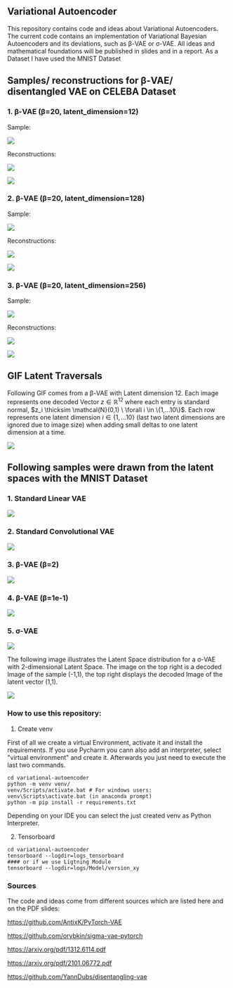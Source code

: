 ## Variational Autoencoder
This repository contains code and ideas about Variational Autoencoders. 
The current code contains an implementation of Variational Bayesian Autoencoders and its deviations, such as  β-VAE or σ-VAE. All ideas and mathematical foundations will be published in slides and in a report.
As a Dataset I have used the MNIST Dataset 

## Samples/ reconstructions for β-VAE/ disentangled VAE on CELEBA Dataset
### 1. β-VAE (β=20, latent_dimension=12)

Sample:

![](plots/12_sample.png)

Reconstructions:

![](plots/12_original.png)

![](plots/12_reconstructed.png)


### 2. β-VAE (β=20, latent_dimension=128)

Sample:

![](plots/128_sample_beta.png)

Reconstructions:

![](plots/128_original_beta.png)

![](plots/128_reconstructed_beta.png)


### 3. β-VAE (β=20, latent_dimension=256)

Sample:

![](plots/256_sample.png)

Reconstructions:

![](plots/256_original_beta.png)

![](plots/256_reconstructed_beta.png)


## GIF Latent Traversals
Following GIF comes from a β-VAE with Latent dimension 12. Each image represents one decoded Vector $z \in \mathbb{R}^{12}$ where each entry is standard normal, $z_i \thicksim \mathcal{N}(0,1) \ \forall i \in \{1,...10\}$.
Each row represents one latent dimension $i \in \{1,...10\}$ (last two latent dimensions are ignored due to image size) when adding small deltas to one latent dimension at a time.

![](plots/gif_latent_12/finalgif.gif)

## Following samples were drawn from the latent spaces with the MNIST Dataset
### 1. Standard Linear VAE

![](plots/linear_vae_sampled.png)

### 2. Standard Convolutional VAE

![](plots/standard_conv_vae_sampled.png)

### 3. β-VAE (β=2)

![](plots/beta_2_vae_sampled.png)

### 4. β-VAE (β=1e-1)

![](plots/beta_4_vae_sampled.png)

### 5. σ-VAE

![](plots/sigma_vae_sampled_latent2.png)

The following image illustrates the Latent Space distribution for a σ-VAE with 2-dimensional Latent Space. 
The image on the top right is a decoded Image of the sample (-1,1), the top right displays the decoded Image of the latent vector (1,1).

![](plots/2d_latent_space.png)

### How to use this repository:
1. Create venv

First of all we create a virtual Environment, activate it and install the requirements. If you use Pycharm you cann also add an interpreter, select "virtual environment" and create it. Afterwards you just need to execute the last two commands.
```
cd variational-autoencoder
python -m venv venv/ 
venv/Scripts/activate.bat # For windows users: venv\Scripts\activate.bat (in anaconda prompt)
python -m pip install -r requirements.txt
```
Depending on your IDE you can select the just created venv as Python Interpreter.

2. Tensorboard
```
cd variational-autoencoder
tensorboard --logdir=logs_tensorboard
#### or if we use Ligtning Module
tensorboard --logdir=logs/Model/version_xy  
```

### Sources
The code and ideas come from different sources which are listed here and on the PDF slides:

https://github.com/AntixK/PyTorch-VAE

https://github.com/orybkin/sigma-vae-pytorch

https://arxiv.org/pdf/1312.6114.pdf

https://arxiv.org/pdf/2101.06772.pdf

https://github.com/YannDubs/disentangling-vae
